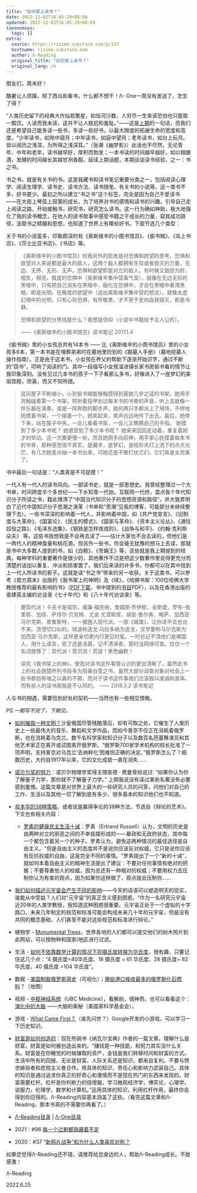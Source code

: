 ```yaml
---
title: "如何爱上读书？"
date: 2022-12-02T16:05:29+08:00
updated: 2022-12-02T16:05:29+08:00
taxonomies:
  tags: []
extra:
  source: https://rizime.substack.com/p/147
  hostname: rizime.substack.com
  author: Λ-Reading
  original_title: "如何爱上读书？"
  original_lang: zh
---
```


朋友们，周末好！

酷暑让人烦躁。除了西瓜和看书，什么都不想干！Λ- One一周没有发送了，怎生了得？

“人类历史留下的经典大作灿若繁星，如恒河沙数，人穷尽一生来读恐怕也只能取一瓢饮。人读而我未读，这并不让人尴尬和羞耻。”——这是[上期](https://rizime.substack.com/p/146)的一句话，但我们还是希望自己能多读一些书，多读一些好书，以最大限度的拓展生命的宽度和高度。“少年读书，如隙中窥月；中年读书，如庭中望月；老年读书，如台上玩月。皆以阅历之浅深，为所得之浅深耳。”（张潮《幽梦影》）此话也不尽然，无论青年、中年和老年，读书越早好，厚积而勃发；一本书读的时间越早越好，如以粮酿酒，发酵的时间越长其越甘冽香醇。延续上期话题，本期谈谈读书经验，之一：书之书。

书之书，就是有关书的书。这是我藏书和读书笔记重要分类之一，包括阅读心理学、阅读生理学、读书史、读书方法、读书随笔、有关书的小说等。这一类书不多，好书更少。最初之所以建立“书之书”这个标签，完全是因为自己不爱读书 ——在大街上琴弦上寂寞的成长，为了培养对书的感情和读书的兴趣，引导自己走上阅读之路，开始接触书，研究书，研究怎么读书。这一行为确如神助，极大地强化了我的读书概念，在他人的读书故事中感受书籍之于成长的力量，窥其成功路径，汲取书之精髓和思想，也知道了世界上有哪些好书。下面节选几个类型：

关于书的小说蛮多，印象颇深的有《奥斯维辛的小图书馆员》、《偷书贼》、《岛上书店》、《莎士比亚书店》、《书店》等。

> 《奥斯维辛的小图书馆员》给我另外的启发是对恐惧和欲望的思考。恐惧和欲望对人来说都是最大的敌人，这两个敌人都拥有生存或者毁灭的力量，无边、无界、无形、无声。恐惧和欲望即是对立的敌人，有时候又狼狈为奸，相生，相克。极度的恐惧中（奥斯维辛集中营毒气室），就像在无边无际的黑暗中，只有把自己消失在黑暗中，融化在恐惧中，才会在黑暗中看清黑暗，即是光明。在极度的欲望中（逃出奥斯维辛集中营的想法），就像太虚幻境中的光明，只有心存恐惧，有所敬畏，才不至于走向自我毁灭，即是冷静。
> 
> 恐惧和欲望的分界线是什么？我想是信仰（小说中书籍给予主人公的）。
> 
> ——《奥斯维辛的小图书馆员》读书笔记 2017.1.4

《偷书贼》里的小女孩总共有14本书 —— 比《奥斯维辛的小图书馆员》里的小女孩多6本，第一本书是在埋葬弟弟时在墓地里捡到的《掘墓人手册》（墓地挖墓人操作指南）。正是由于这本书，小女孩在养父的帮助下逐渐开始识字，通过不断的“窃书”，叩响了阅读的门。其中一段描写小女孩溜进镇长家书房偷书看的情节让我印象深刻。没有见过几本书的孩子一下子看那么多书，好像进入了一座梦幻的美丽宫殿，欣喜，而又不知所措。

> 这间屋子不断缩小，小到偷书贼能够触摸得到离她几步之遥的书架。她用手背触碰着第一个书架，聆听着指甲划过每本书的书脊的声音，听上去就像一件乐器在演奏，或是一阵奔跑的脚步声。她的两只手都派上了用场，不停地抚摸着书架，一个接着一个。她笑起来，笑声远远地传了出去。最后，她停下来，站在屋子中央，一会儿看看书架，一会儿又瞧瞧自己的手指。 她摸到了多少本书呢？ 她感受到了多少本书呢？ 她来来回回走动着，重复着刚才的举动。这一次要更慢一些，而且她把手向前伸，用手掌心抚摸着每本书的书脊，那种感觉很不真实，是魔术，是梦幻，是枝形吊灯上洒下的点点光芒。有几次她差点抽一本书出来，可她还是不敢打扰它们，它们真是太完美了。

书中最后一句话是：“人类真是不可捉摸！”

一代人有一代人的读书风向。一部读书史，就是一部思想史。我曾经整理过一个大书单，时间跨度半个多世纪——下乡知青一代始，互联网一代终，盘点各个年代知识分子所读之书，籍此理清了“中国当代知识分子的思想资源和路径”，并大致弄明白了近代中国知识分子思潮之演革（书单和“思潮”见我的博客，可能部分未继续整理下去）。一些书深深的影响着一代人，并影响着中国，如《共产党宣言》、《旧制度与大革命》、《国富论》、《民主的模式》、《国家与革命》、《资本主义论丛》、《通往奴役之路》、《毛泽东选集》、《钢铁是怎样炼成的》、《战争与和平》、《约翰·克利斯朵夫》 等。这些书我想我是不会再去读了——估计大家也不会去读的，但他们是一两代人的精神食量和桃花源。但另外一些书，你会毫无犹豫的想马上去读，那就是书中大多数人提到的书，如《白鲸》、《苍蝇王》等，这些就是我上期提到的经典。每种学科的重要著作是很少的，其他著作不过是把这少数著作里说得更充分而清楚的话加以重复、冲淡和损害罢了。我们后来读的许多书，你都可以在其中找到上一代人所读书的影子。这就是读“书之书”带来的另一收获。关于这类书，可以参考《南方周末》出版的《我书架上的神明》及《续》，《哈佛书架：100位哈佛大学教授推荐的最有影响的书》（[PDF下载](https://www.asuswebstorage.com/navigate/s/46D1AED36A064B369797A0BAD50D95CA4)，书中提到的[书目](https://www.asuswebstorage.com/navigate/a/#%2Fs%2F60BBB01989914B62A42179288298F7B34=)PDF），以及在香港出版的查建英主编的访谈录《七十年代》和《八十年代访谈录》等。

> 要现代派！卡夫卡是祖宗，威廉·福克纳、詹姆斯·乔伊斯、金斯堡、罗布-格里耶、加缪、萨缪尔·贝克特、尤金·尤涅斯库、胡安·鲁尔弗、略萨、加西亚·马尔克斯、普鲁斯特，一一被圈入现代派。一部《城堡》，让你进不去也出不来。流氓切口似的，球迷称迭戈·马拉多纳为迭戈，文学要称马尔克斯为加西亚·马尔克斯，这样更亲切更内行更见时髦。一时也记不清他们是哪国人，用什么语言，死了还是活着，记不清译者，那时没网络可查。仅仅一个名词就够了：现代派！意识流！荒诞！黑色幽默！
> 
> 读完《我书架上的神》，使我对读书这件事情认识的更加清晰了。虽然此书上的社会翘楚所列书目多为阳春白雪之书，虽然大部分调查对象对社会上一些书都抱有嗤之以鼻的不屑，而对于读书这件事我们应该报以虔诚和直率。而有些人的读书观我是不认同的。 —— 2018.3.2 读书笔记

人与书的相遇，需要恰到好处的契机——当然也有一些相见恨晚。

_PS.一期写不完了，下期见。_

-   [如何摧毁一种文明？](https://hedgehogreview.com/web-features/thr/posts/how-to-destroy-a-civilization)沙皇俄国尽管残酷落后，却有可取之处，它催生了人类历史上一些最伟大的音乐、舞蹈和文学作品，而如今普京不仅正在消耗着俄罗斯，也在消耗着乌克兰。数千名科学家和知识分子以及数百名芭蕾舞演员和其他艺术家正在离开或试图离开俄罗斯，“俄罗斯700家学术机构的校长批准了一项声明，支持普京对乌克兰‘去纳粹化’困难但正确的决定。”俄罗斯怎么了？细数历史，大约自1917年以来，它的文化成就一直在消失……
    
-   [诺贝尔奖的努力](https://www.the-fence.com/issues/issue-11/nobel-endeavours)：诺贝尔物理学奖得主理查德 · 费曼曾经说过: “如果你认为你了解量子力学，那你就不了解量子力学。” 上期我说没有读过某些名著没有必要感到羞愧。这篇文章是对世界上最大的一些研究人员的问答，问他们对自己的工作、生活以及其他一切了解到底有多少，很多基本的知识他们也不知道。
    
-   [叔本华的38种策略](http://mnei.nl/schopenhauer/38-stratagems.htm)，或者说是赢得争论的38种方法，节选自《辩论的艺术》。下文也有相关内容：
    
    -   [罗素的健康民主生活十诫](https://www.openculture.com/2021/11/bertrand-russells-ten-commandments-for-living-in-a-healthy-democracy.html)：罗素（Ertrand Russell）认为，文明的历史是由两种对立的邪恶之间的不幸摇摆形成的——暴政和无政府状态，其中每一个都包含着另一个的种子。罗素认为，避免这两种情况的最佳途径是自由主义。"但是自由主义的态度并不是说你应该反对权威，它只是说你应该有反抗权威的自由，这是完全不同的事情。"罗素提出了一个“新的十诫”，就如何本着自由主义的精神生活提出了建议：不要对任何事情有绝对的把握；不要尊重他人的权威，因为总还有一种相对的权威；不要用权力去压制你认为有害的观点，因为如果你这样做了，观点就会压制你……
        
-   [我们如何描述元宇宙会产生不同的影响](https://theconversation.com/how-we-describe-the-metaverse-makes-a-difference-todays-words-could-shape-tomorrows-reality-and-who-benefits-from-it-182819)——今天的话语可以塑造明天的现实，谁能从中受益？人们对“元宇宙”的真正含义感到困惑。“作为一名研究元宇宙近20年的人类学教授，我知道这种困惑很重要。元宇宙正处于一个虚拟的十字路口，未来几年制定的规范和标准可能会构成未来几十年的元宇宙，但是没有共同的概念基础，人们甚至不能对这些规范和标准进行辩论。”
    

-   植物学 - [Monumental Trees](https://www.monumentaltrees.com/en/chn/)，世界各地的人们都可以提交他们的树木照片到此网站，可以按物种和国家/地区进行过滤。
    
-   生活 - [如何不依靠数学计算的情况下将摄氏度转换为华氏度](https://lifehacker.com/how-to-convert-celsius-to-fahrenheit-without-doing-any-1848777530)，很有趣，只要记住这几个点：“4 摄氏度=40华氏度、16 摄氏度 = 61 华氏度、28 摄氏度= 82 华氏度、40 摄氏度 =104 华氏度“。
    
-   数据 - [美国制裁俄罗斯简史](https://www.visualcapitalist.com/history-us-sanctions-on-russia/)（可视化）；[哪些港口接收最多的俄罗斯化石燃料](https://www.visualcapitalist.com/mapped-which-ports-are-receiving-the-most-russian-fossil-fuel-shipments/)？（地图）
    
-   视频 - [中枢神经系统](https://www.youtube.com/watch?v=xB7rXw_3gVY)（UBC Medicine），看解剖，很神奇。也可以看看这个：[演化中的大脑](https://www.youtube.com/watch?v=BUzeEpcO238) ——大脑的奥秘（美国家科学基金会）。
    
-   游戏 - [What Came First？](https://artsandculture.google.com/experiment/what-came-first/ZQGBUPErEE3bVg)（谁先问世？）Google开发的小游戏，可以学习一下历史知识。
    

-   [财富是如何创造的](https://www.navalmanack.com/almanack-of-naval-ravikant/understanding-how-wealth-is-created)：现在热销书《纳瓦尔宝典》作者的一篇文章。理解什么是财富，财富是如何被创造出来的。“赚钱是一种技能，和努力其实没什么关系。财富是在你睡觉的时候赚取的资产，金钱是我们转移时间和财富的方式。生活中所有的回报，无论是财富、人际关系还是知识，都来自复利。不要与愤世嫉俗者和悲观主义者合作。用具体的知识、责任心和影响力武装自己。具体的知识是通过追求你真正的好奇心和激情而不是现在热门的东西来发现的。财富需要杠杆。杠杆是你判断力的倍增器。学习微观经济学，博弈论，心理学，说服力，伦理学，数学和计算机。”运用具体的知识，利用杠杆作用，最终你会得到你应得的。Λ-Reading内容基本涵盖了这些。（看完这篇文章和Λ-Reading，那本书真的不需要你再看了。）
    

-   [Λ-Reading目录](https://www.notion.so/rizi/Reading-d77be691eb244db0b8add646b6ef7f3b) | [Λ-One目录](https://rizime.substack.com/s/one)
    
-   2021：#96 [每一个过剩都隐藏着不足](https://rizime.substack.com/p/96)
    
-   2020：#37 “[新鸦片战争”和为什么人类喜欢对称？](https://rizime.substack.com/p/1b8)
    

如果您觉得Λ-Reading还不错，请推荐给您身边的人，帮助Λ-Reading成长。不胜感激！

Λ-Reading

2022.6.25
